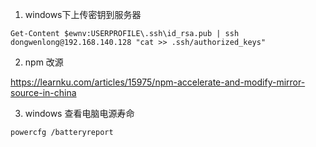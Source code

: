 1. windows下上传密钥到服务器 

 ```shell
 Get-Content $ewnv:USERPROFILE\.ssh\id_rsa.pub | ssh dongwenlong@192.168.140.128 "cat >> .ssh/authorized_keys" 
 ```

2. npm 改源

https://learnku.com/articles/15975/npm-accelerate-and-modify-mirror-source-in-china 

3. windows 查看电脑电源寿命

```bash
powercfg /batteryreport
```

